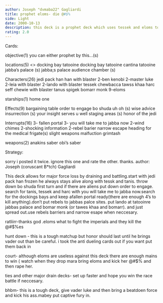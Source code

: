 ```yaml
---
author: Joseph "dvmaba22" Gagliardi
title: prophet eloms- die @#$%
side: Light
date: 2000-10-13
description: this deck is a prophet deck which uses tessek and eloms to out power and force drain your opponent.
rating: 2.0
---
```

Cards: 

objective(1)
you can either prophet by this...(s)

locations(5)
<> docking bay
tatooine docking bay
tatooine cantina
tatooine jabba’s palace (s)
jabba;s palace audience chamber (s)

Characters(26)
 jedi pack han
han with blaster
2-ben kenobi
2-master luke
2-leia with blaster
2-lando with blaster
tessek
chewbacca
tawss khaa
harc seff
chewie with blaster
tanus spigek
bomarr monk
9-eloms

starships(1)
home one

Effects(9)
bargaining table
order to engage
bo shuda
uh oh (s)
wise advice
insurrection (s)
your insight serves u well
staging areas (s)
honor of the jedi

Interrupts(16)
3- fallen portal
3- you will take me to jabba now
2-wind chimes
2-shocking information
2-rebel barier
narrow escape
heading for the medical frigate(s)
slight weapons malfuction
grimtash

weapons(2)
anakins saber
obi’s saber





Strategy: 

sorry i posted it twice. ignore this one and rate the other.
thanks.
author: Joseph (coruscant B*tch) Gagliardi

This deck allows for major force loss by draining and
battling.start with jedi pack han frozen he always stays alive along with tessk and tanis. throw down bo shuda first turn and if there are aliens put down order to engage. search for tanis, tessek and harc with you will take me to jabba now.search for the dockings bays and keep afallen portal ready(there are enough 4’s to kill anything).don’t put rebels to jabbas palce sites. put lando at tatooinre jabbas palace and bomar monk (or tawes khaa and bomarr). and just spread out.use rebels barriers and narrow esape when neccesary.


ratliirr-thanks god .eloms what to fight the imperials and they kill the @#$%es

hunt down - this is a tough matchup but honor should last until he brings vader out than be careful. i took the anti dueling cards out if you want put them back in

court- although eloms are useless against this deck there are enough mains to win ( watch when they drop mara bring eloms and kick her @#$% and then rape her.

ties and other major drain decks- set up faster and hope you win the race battle if neccesary.

bhbm- this is a tough deck, give vader luke and then bring a beatdoen force and kick his ass.mabey put captive fury in.




